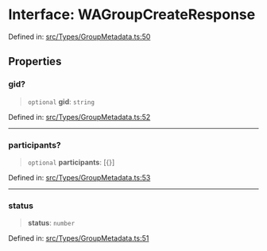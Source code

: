 # Interface: WAGroupCreateResponse

Defined in: [src/Types/GroupMetadata.ts:50](https://github.com/Fokusdotid/Baileys/blob/8399cb6fd4e55090cdf57b06ffaae3e8a88880fe/src/Types/GroupMetadata.ts#L50)

## Properties

### gid?

> `optional` **gid**: `string`

Defined in: [src/Types/GroupMetadata.ts:52](https://github.com/Fokusdotid/Baileys/blob/8399cb6fd4e55090cdf57b06ffaae3e8a88880fe/src/Types/GroupMetadata.ts#L52)

***

### participants?

> `optional` **participants**: \[\{\}\]

Defined in: [src/Types/GroupMetadata.ts:53](https://github.com/Fokusdotid/Baileys/blob/8399cb6fd4e55090cdf57b06ffaae3e8a88880fe/src/Types/GroupMetadata.ts#L53)

***

### status

> **status**: `number`

Defined in: [src/Types/GroupMetadata.ts:51](https://github.com/Fokusdotid/Baileys/blob/8399cb6fd4e55090cdf57b06ffaae3e8a88880fe/src/Types/GroupMetadata.ts#L51)
